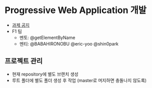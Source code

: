 # Progressive Web Application 개발
- [과제 공지](https://github.com/2020-NAVER-CAMPUS-HACKDAY/common/issues/12)
- F1 팀
   - 멘토: @getElementByName
   - 멘티: @BABAHIRONOBU @eric-yoo @shin0park

## 프로젝트 관리
- 현재 repository에 별도 브랜치 생성
- 루트 폴더에 별도 폴더 생성 후 작업 (master로 머지하면 충돌나지 않도록)
